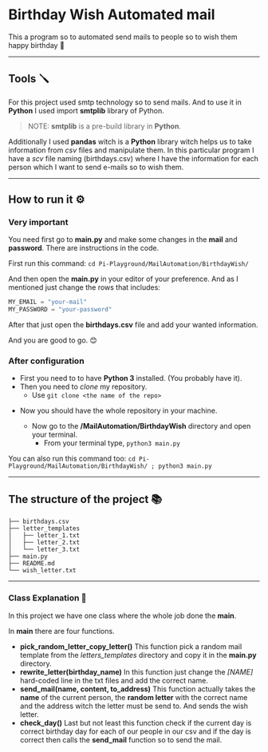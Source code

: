 # Birthday Wish Automated mail

This a program so to automated send mails to people so to wish them happy birthday :partying_face:


---

## Tools 🪛

For this project used smtp technology so to send mails. And to use it in **Python** I used import **smtplib** library of Python.

>NOTE: **smtplib** is a pre-build library in **Python**.

Additionally I used **pandas** witch is a **Python** library witch helps us to take information from *csv* files and manipulate them. In this particular program I have a *scv* file naming (birthdays.csv) where I have the information for each person which I want to send e-mails so to wish them.

---

## How to run it ⚙️

### Very important 

You need first go to **main.py** and make some changes in the **mail** and **password**. There are instructions in the code.

First run this command:
`cd Pi-Playground/MailAutomation/BirthdayWish/`

And then open the **main.py** in your editor of your preference. And as I mentioned just change the rows that includes:

```python
MY_EMAIL = "your-mail"
MY_PASSWORD = "your-password"
```

After that just open the **birthdays.csv** file and add your wanted information.

And you are good to go. :blush:

### After configuration

- First you need to to have **Python 3** installed. (You probably have it).
- Then you need to _clone_ my repository.
  - Use `git clone <the name of the repo>`

* Now you should have the whole repository in your machine.

  - Now go to the **/MailAutomation/BirthdayWish** directory and open your terminal.
    - From your terminal type, `python3 main.py`

You can also run this command too:
`cd Pi-Playground/MailAutomation/BirthdayWish/ ; python3 main.py`

---

## The structure of the project 📚

    ├── birthdays.csv
    ├── letter_templates
    │   ├── letter_1.txt
    │   ├── letter_2.txt
    │   └── letter_3.txt
    ├── main.py
    ├── README.md
    └── wish_letter.txt

---

### Class Explanation 📖

In this project we have one class where the whole job done the **main**.

In **main** there are four functions.

- **pick_random_letter_copy_letter()**
  This function pick a random mail template from the *letters_templates* directory and copy it in the **main.py** directory.
- **rewrite_letter(birthday_name)**
  In this function just change the *[NAME]* hard-coded line in the txt files and add the correct name.
- **send_mail(name, content, to_address)**
  This function actually takes the **name** of the current person, the **random letter** with the correct name and the address witch the letter must be send to. And sends the wish letter.
- **check_day()**
  Last but not least this function check if the current day is correct birthday day for each of our people in our csv and if the day is correct then calls the **send_mail** function so to send the mail.